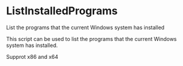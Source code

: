 # ListInstalledPrograms
List the programs that the current Windows system has installed

This script can be used to list the programs that the current Windows system has installed.

Supprot x86 and x64 
